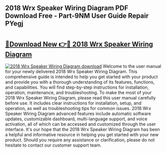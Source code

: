 ## 2018 Wrx Speaker Wiring Diagram PDF Download Free - Part-9NM User Guide Repair PYegj

# <h2><a href="http://dfn09d.blite.top/?on=2018+Wrx+Speaker+Wiring+Diagram">🔗Download New 👉🔴 2018 Wrx Speaker Wiring Diagram</a></h2>

[![2018 Wrx Speaker Wiring Diagram download](https://i.imgur.com/lujVjoI.png)](http://dfn09d.blite.top/?on=2018+Wrx+Speaker+Wiring+Diagram)
Welcome to the user manual for your newly delivered 2018 Wrx Speaker Wiring Diagram. This comprehensive guide is intended to help you get started with your product and provide you with a thorough understanding of its features, functions, and capabilities. You will find step-by-step instructions for installation, operation, maintenance, and troubleshooting. To make the most of your 2018 Wrx Speaker Wiring Diagram, please read this user manual carefully before use. It includes clear instructions for installation, setup, and operation, as well as troubleshooting tips for common issues. 2018 Wrx Speaker Wiring Diagram advanced features include automatic software updates, customizable dashboard, multi-language support, and voice activation, all of which can be accessed and customized through the user interface. It's our hope that the 2018 Wrx Speaker Wiring Diagram has been a helpful and informative resource in helping you get started with your new product. Should you require any assistance or clarification, please do not hesitate to contact our customer support team.

